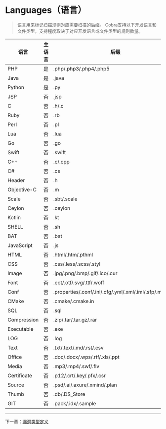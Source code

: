 # Languages（语言）
> 语言用来标记扫描规则对应需要扫描的后缀。
> Cobra支持以下开发语言和文件类型，支持程度取决于对应开发语言或文件类型的规则数量。

|语言|主语言|后缀|
|---|---|---|
|PHP|是|.php/.php3/.php4/.php5|
|Java|是|.java|
|Python|是|.py|
|JSP|否|.jsp|
|C|否|.h/.c|
|Ruby|否|.rb|
|Perl|否|.pl|
|Lua|否|.lua|
|Go|否|.go|
|Swift|否|.swift|
|C++|否|.c/.cpp|
|C#|否|.cs|
|Header|否|.h|
|Objective-C|否|.m|
|Scale|否|.sbt/.scale|
|Ceylon|否|.ceylon|
|Kotlin|否|.kt|
|SHELL|否|.sh|
|BAT|否|.bat|
|JavaScript|否|.js|
|HTML|否|.html/.htm/.pthml|
|CSS|否|.css/.less/.scss/.styl|
|Image|否|.jpg/.png/.bmp/.gif/.ico/.cur|
|Font|否|.eot/.otf/.svg/.ttf/.woff|
|Conf|否|.properties/.conf/.ini/.cfg/.yml/.xml/.iml/.sfp/.manifest|
|CMake|否|.cmake/.cmake.in|
|SQL|否|.sql|
|Compression|否|.zip/.tar/.tar.gz/.rar|
|Executable|否|.exe|
|LOG|否|.log|
|Text|否|.txt/.text/.md/.rst/.csv|
|Office|否|.doc/.docx/.wps/.rtf/.xls/.ppt|
|Media|否|.mp3/.mp4/.swf/.flv|
|Certificate|否|.p12/.crt/.key/.pfx/.csr|
|Source|否|.psd/.ai/.axure/.xmind/.plan|
|Thumb|否|.db/.DS_Store|
|GIT|否|.pack/.idx/.sample|

---
下一章：[漏洞类型定义](https://wufeifei.github.io/cobra/labels)